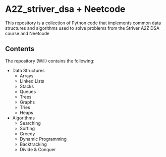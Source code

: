 # A2Z_striver_dsa + Neetcode

This repository is a collection of Python code that implements common data structures and algorithms used to solve problems from the Striver A2Z DSA course and Neetcode

## Contents

The repository (Will) contains the following:

- Data Structures
  - Arrays
  - Linked Lists
  - Stacks
  - Queues
  - Trees
  - Graphs
  - Tries
  - Heaps
- Algorithms
  - Searching
  - Sorting
  - Greedy
  - Dynamic Programming
  - Backtracking
  - Divide & Conquer

